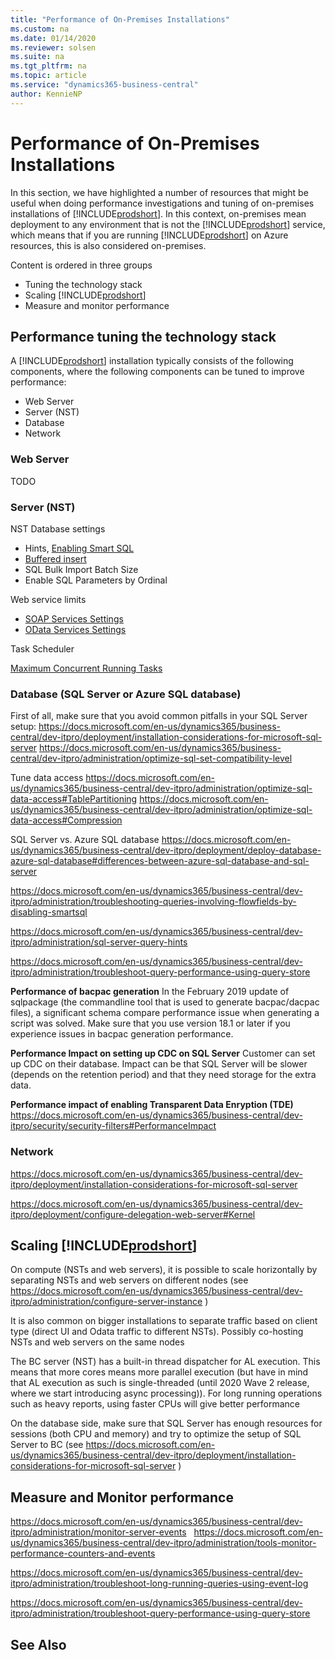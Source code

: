 ```yaml
---
title: "Performance of On-Premises Installations"
ms.custom: na
ms.date: 01/14/2020
ms.reviewer: solsen
ms.suite: na
ms.tgt_pltfrm: na
ms.topic: article
ms.service: "dynamics365-business-central"
author: KennieNP
---
```


# Performance of On-Premises Installations
In this section, we have highlighted a number of resources that might be useful when doing performance investigations and tuning of on-premises installations of [!INCLUDE[prodshort](../developer/includes/prodshort.md)]. In this context, on-premises mean deployment to any environment that is not the [!INCLUDE[prodshort](../developer/includes/prodshort.md)] service, which means that if you are running [!INCLUDE[prodshort](../developer/includes/prodshort.md)] on Azure resources, this is also considered on-premises.

Content is ordered in three groups

- Tuning the technology stack
- Scaling [!INCLUDE[prodshort](../developer/includes/prodshort.md)]
- Measure and monitor performance

## Performance tuning the technology stack

A [!INCLUDE[prodshort](../developer/includes/prodshort.md)] installation typically consists of the following components, where the following components can be tuned to improve performance:

- Web Server
- Server (NST)
- Database
- Network

### Web Server 
TODO

### Server (NST)

NST Database settings 
- Hints, [Enabling Smart SQL](../administration/configure-server-instance#Database.md)
- [Buffered insert](../administration/optimize-sql-bulk-inserts.md)
- SQL Bulk Import Batch Size
- Enable SQL Parameters by Ordinal

Web service limits 
- [SOAP Services Settings](../administration/configure-server-instance.md#SOAPServices)
- [OData Services Settings](../administration/configure-server-instance.md#ODataServices)

Task Scheduler

[Maximum Concurrent Running Tasks](../administration/configure-server-instance.md#Task)


### Database (SQL Server or Azure SQL database)

First of all, make sure that you avoid common pitfalls in your SQL Server setup: 
https://docs.microsoft.com/en-us/dynamics365/business-central/dev-itpro/deployment/installation-considerations-for-microsoft-sql-server
https://docs.microsoft.com/en-us/dynamics365/business-central/dev-itpro/administration/optimize-sql-set-compatibility-level

Tune data access
https://docs.microsoft.com/en-us/dynamics365/business-central/dev-itpro/administration/optimize-sql-data-access#TablePartitioning
https://docs.microsoft.com/en-us/dynamics365/business-central/dev-itpro/administration/optimize-sql-data-access#Compression

SQL Server vs. Azure SQL database
https://docs.microsoft.com/en-us/dynamics365/business-central/dev-itpro/deployment/deploy-database-azure-sql-database#differences-between-azure-sql-database-and-sql-server


https://docs.microsoft.com/en-us/dynamics365/business-central/dev-itpro/administration/troubleshooting-queries-involving-flowfields-by-disabling-smartsql

https://docs.microsoft.com/en-us/dynamics365/business-central/dev-itpro/administration/sql-server-query-hints

https://docs.microsoft.com/en-us/dynamics365/business-central/dev-itpro/administration/troubleshoot-query-performance-using-query-store

**Performance of bacpac generation**
In the February 2019 update of sqlpackage (the commandline tool that is used to generate bacpac/dacpac files), a significant schema compare performance issue when generating a script was solved. Make sure that you use version 18.1 or later if you experience issues in bacpac generation performance.

**Performance Impact on setting up CDC on SQL Server**
Customer can set up CDC on their database. Impact can be that SQL Server will be slower (depends on the retention period) and that they need storage for the extra data.

**Performance impact of enabling Transparent Data Enryption (TDE)**
https://docs.microsoft.com/en-us/dynamics365/business-central/dev-itpro/security/security-filters#PerformanceImpact


### Network

https://docs.microsoft.com/en-us/dynamics365/business-central/dev-itpro/deployment/installation-considerations-for-microsoft-sql-server

https://docs.microsoft.com/en-us/dynamics365/business-central/dev-itpro/deployment/configure-delegation-web-server#Kernel

## Scaling [!INCLUDE[prodshort](../developer/includes/prodshort.md)]
On compute (NSTs and web servers), it is possible to scale horizontally by separating NSTs and web servers on different nodes (see https://docs.microsoft.com/en-us/dynamics365/business-central/dev-itpro/administration/configure-server-instance )

It is also common on bigger installations to separate traffic based on client type (direct UI and Odata traffic to different NSTs). Possibly co-hosting NSTs and web servers on the same nodes

The BC server (NST) has a built-in thread dispatcher for AL execution. This means that more cores means more parallel execution (but have in mind that AL execution as such is single-threaded (until 2020 Wave 2 release, where we start introducing async processing)). For long running operations such as heavy reports, using faster CPUs will give better performance

On the database side, make sure that SQL Server has enough resources for sessions (both CPU and memory) and try to optimize the setup of SQL Server to BC (see https://docs.microsoft.com/en-us/dynamics365/business-central/dev-itpro/deployment/installation-considerations-for-microsoft-sql-server )

## Measure and Monitor performance
https://docs.microsoft.com/en-us/dynamics365/business-central/dev-itpro/administration/monitor-server-events 
 
https://docs.microsoft.com/en-us/dynamics365/business-central/dev-itpro/administration/tools-monitor-performance-counters-and-events 

https://docs.microsoft.com/en-us/dynamics365/business-central/dev-itpro/administration/troubleshoot-long-running-queries-using-event-log 

https://docs.microsoft.com/en-us/dynamics365/business-central/dev-itpro/administration/troubleshoot-query-performance-using-query-store



## See Also
